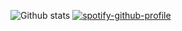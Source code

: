 ![Github stats](https://github-readme-stats.vercel.app/api?username=Richtine&show_icons=true&theme=radical)
[![spotify-github-profile](https://spotify-github-profile.vercel.app/api/view?uid=yssnm13y6dn7jj4312ix45215&cover_image=true&theme=default&bar_color=53b14f&bar_color_cover=false)](https://github.com/kittinan/spotify-github-profile)
